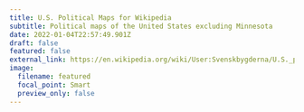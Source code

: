 ```yaml
---
title: U.S. Political Maps for Wikipedia
subtitle: Political maps of the United States excluding Minnesota
date: 2022-01-04T22:57:49.901Z
draft: false
featured: false
external_link: https://en.wikipedia.org/wiki/User:Svenskbygderna/U.S._political_maps
image:
  filename: featured
  focal_point: Smart
  preview_only: false
---
```

